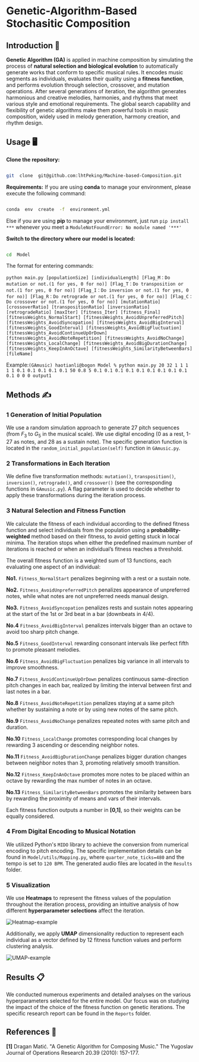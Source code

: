 
# Genetic-Algorithm-Based Stochasitic Composition

  

## Introduction 👋

  

**Genetic Algorithm (GA)** is applied in machine composition by simulating the process of **natural selection and biological evolution** to automatically generate works that conform to specific musical rules. It encodes music segments as individuals, evaluates their quality using a **fitness function**, and performs evolution through selection, crossover, and mutation operations. After several generations of iteration, the algorithm generates harmonious and creative melodies, harmonies, and rhythms that meet various style and emotional requirements. The global search capability and flexibility of genetic algorithms make them powerful tools in music composition, widely used in melody generation, harmony creation, and rhythm design.

  

## Usage 🖥️

**Clone the repository:**

``` bash

git  clone  git@github.com:lhtPeking/Machine-based-Composition.git

```

**Requirements:**
If you are using **conda** to manage your environment, please execute the following command:

``` bash

conda  env  create  -f  environment.yml

```
Else if you are using **pip** to manage your environment, just run ```pip install ***``` whenever you meet a ```ModuleNotFoundError: No module named '***'```

**Switch to the directory where our model is located:**

``` bash

cd  Model

```

The format for entering commands:

```python main.py [populationSize] [individualLength] [Flag_M：Do mutation or not.(1 for yes, 0 for no)] [Flag_T：Do transposition or not.(1 for yes, 0 for no)] [Flag_I：Do inversion or not.(1 for yes, 0 for no)] [Flag_R：Do retrograde or not.(1 for yes, 0 for no)] [Flag_C：Do crossover or not.(1 for yes, 0 for no)] [mutationRatio] [crossoverRatio] [transpositionRatio] [inversionRatio] [retrogradeRatio] [maxIter] [fitness_Iter] [fitness_Final] [fitnessWeights_NormalStart] [fitnessWeights_AvoidUnpreferredPitch] [fitnessWeights_AvoidSyncopation] [fitnessWeights_AvoidBigInterval] [fitnessWeights_GoodInterval] [fitnessWeights_AvoidBigFluctuation] [fitnessWeights_AvoidContinueUpOrDown] [fitnessWeights_AvoidNoteRepetition] [fitnessWeights_AvoidNoChange] [fitnessWeights_LocalChange] [fitnessWeights_AvoidBigDurationChange] [fitnessWeights_KeepInAnOctave] [fitnessWeights_SimilarityBetweenBars] [fileName]```

  

Example:```(GAmusic) haotianli@bogon Model % python main.py 20 32 1 1 1 1 1 0.1 0.1 0.1 0.1 0.1 50 0.8 5 0.1 0.1 0.1 0.1 0.1 0.1 0.1 0.1 0.1 0.1 0 0 0 output1```

  

  

## Methods ✍️

  

### 1 Generation of Initial Population

  

We use a random simulation approach to generate 27 pitch sequences (from $F_3$ to $G_5$ in the musical scale). We use digital encoding (0 as a rest, 1-27 as notes, and 28 as a sustain note). The specific generation function is located in the ```random_initial_population(self)``` function in ```GAmusic.py```.

  

### 2 Transformations in Each Iteration

  

We define five transformation methods: ```mutation()```, ```transposition()```, ```inversion()```, ```retrograde()```, and ```crossover()``` (see the corresponding functions in ```GAmusic.py```). A flag parameter is used to decide whether to apply these transformations during the iteration process.

  

### 3 Natural Selection and Fitness Function

  

We calculate the fitness of each individual according to the defined fitness function and select individuals from the population using a **probability-weighted** method based on their fitness, to avoid getting stuck in local minima. The iteration stops when either the predefined maximum number of iterations is reached or when an individual’s fitness reaches a threshold.

  

The overall fitness function is a weighted sum of 13 functions, each evaluating one aspect of an individual:

  

**No1.**  ```Fitness_NormalStart``` penalizes beginning with a rest or a sustain note.

  

**No2.**  ```Fitness_AvoidUnpreferredPitch``` penalizes appearance of unpreferred notes, while what notes are not unpreferred needs manual design.

  

**No3.**  ```Fitness_AvoidSyncopation``` penalizes rests and sustain notes appearing at the start of the 1st or 3rd beat in a bar (downbeats in 4/4).

  

**No.4**  ```Fitness_AvoidBigInterval``` penalizes intervals bigger than an octave to avoid too sharp pitch change.

  

**No.5**  ```Fitness_GoodInterval``` rewarding consonant intervals like perfect fifth to promote pleasant melodies.

  

**No.6**  ```Fitness_AvoidBigFluctuation``` penalizes big variance in all intervals to improve smoothness.

  

**No.7**  ```Fitness_AvoidContinueUpOrDown``` penalizes continuous same-direction pitch changes in each bar, realized by limiting the interval between first and last notes in a bar.

  

**No.8**  ```Fitness_AvoidNoteRepetition``` penalizes staying at a same pitch whether by sustaining a note or by using new notes of the same pitch.

  

**No.9**  ```Fitness_AvoidNoChange``` penalizes repeated notes with same pitch and duration.

  

**No.10**  ```Fitness_LocalChange``` promotes corresponding local changes by rewarding 3 ascending or descending neighbor notes.

  

**No.11**  ```Fitness_AvoidBigDurationChange``` penalizes bigger duration changes between neighbor notes than 3, promoting relatively smooth transition.

  

**No.12**  ```Fitness_KeepInAnOctave``` promotes more notes to be placed within an octave by rewarding the max number of notes in an octave.

  

**No.13**  ```Fitness_SimilarityBetweenBars``` promotes the similarity between bars by rewarding the proximity of means and vars of their intervals.

  

Each fitness function outputs a number in **[0,1]**, so their weights can be equally considered.

  

### 4 From Digital Encoding to Musical Notation

  We utilized Python's ```MIDO``` library to achieve the conversion from numerical encoding to pitch encoding. The specific implementation details can be found in ```Model/utils/Mapping.py```, where ```quarter_note_ticks=480``` and the tempo is set to ```120 BPM```. The generated audio files are located in the ```Results``` folder.

### 5 Visualization

  

We use **Heatmaps** to represent the fitness values of the population throughout the iteration process, providing an intuitive analysis of how different **hyperparameter selections** affect the iteration.

</b>

![Heatmap-example](./Results/Example-Heatmap.png)

Additionally, we apply **UMAP** dimensionality reduction to represent each individual as a vector defined by 12 fitness function values and perform clustering analysis.

</b>

![UMAP-example](./Results/Example-UMAP.png)

</b>

## Results 📋
We conducted numerous experiments and detailed analyses on the various hyperparameters selected for the entire model. Our focus was on studying the impact of the choice of the fitness function on genetic iterations. The specific research report can be found in the ```Reports``` folder.
  

  

## References 📜
**[1]** Dragan Matić. "A Genetic Algorithm for Composing Music." The Yugoslav Journal of Operations Research 20.39 (2010): 157-177.